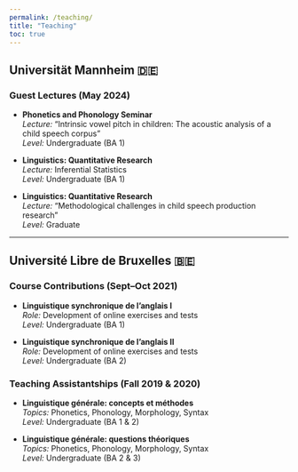 ```yaml
---
permalink: /teaching/
title: "Teaching"
toc: true
---
```


## Universität Mannheim 🇩🇪

### Guest Lectures (May 2024)

- **Phonetics and Phonology Seminar**  
  *Lecture:* “Intrinsic vowel pitch in children: The acoustic analysis of a child speech corpus”  
  *Level:* Undergraduate (BA 1)

- **Linguistics: Quantitative Research**  
  *Lecture:* Inferential Statistics  
  *Level:* Undergraduate (BA 1)

- **Linguistics: Quantitative Research**  
  *Lecture:* “Methodological challenges in child speech production research”  
  *Level:* Graduate

---

## Université Libre de Bruxelles 🇧🇪

### Course Contributions (Sept–Oct 2021)

- **Linguistique synchronique de l’anglais I**  
  *Role:* Development of online exercises and tests  
  *Level:* Undergraduate (BA 1)

- **Linguistique synchronique de l’anglais II**  
  *Role:* Development of online exercises and tests  
  *Level:* Undergraduate (BA 2)

### Teaching Assistantships (Fall 2019 & 2020)

- **Linguistique générale: concepts et méthodes**  
  *Topics:* Phonetics, Phonology, Morphology, Syntax  
  *Level:* Undergraduate (BA 1 & 2)

- **Linguistique générale: questions théoriques**  
  *Topics:* Phonetics, Phonology, Morphology, Syntax  
  *Level:* Undergraduate (BA 2 & 3)
